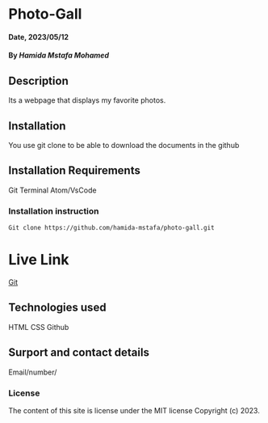 # Photo-Gall
#### Date, 2023/05/12
#### By *Hamida Mstafa Mohamed*
## Description
Its a webpage that displays my favorite photos.
## Installation
You use git clone to be able to download the documents in the github
## Installation Requirements
Git
Terminal
Atom/VsCode
### Installation instruction
```
Git clone https://github.com/hamida-mstafa/photo-gall.git

```

# Live Link
[Git](https://hamida-mstafa.github.io/photo-gall/)
## Technologies used
HTML
CSS
Github
## Surport and contact details
Email/number/
### License
The content of this site is license under the MIT license
Copyright (c) 2023.
